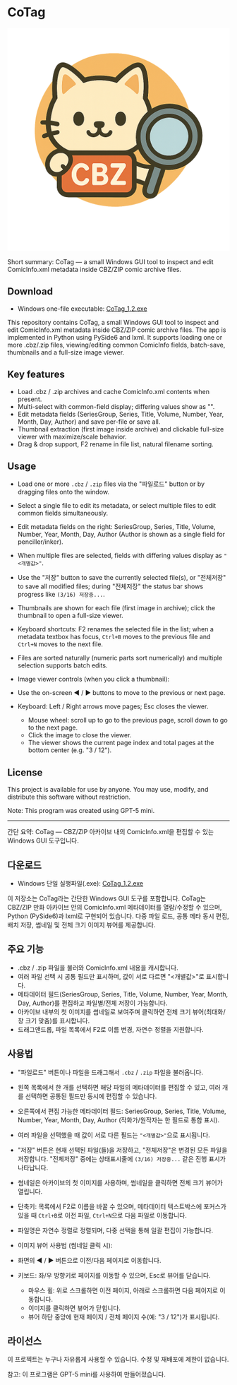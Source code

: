 # CoTag

![CoTag logo](resource/CoTag.png)

Short summary: CoTag — a small Windows GUI tool to inspect and edit ComicInfo.xml metadata inside CBZ/ZIP comic archive files.

## Download
- Windows one-file executable: [CoTag_1.2.exe](https://github.com/iodides/CoTag/releases/download/v1.2/CoTag_1.2.exe)

This repository contains CoTag, a small Windows GUI tool to inspect and edit ComicInfo.xml metadata inside CBZ/ZIP comic archive files. The app is implemented in Python using PySide6 and lxml. It supports loading one or more .cbz/.zip files, viewing/editing common ComicInfo fields, batch-save, thumbnails and a full-size image viewer.

## Key features
- Load .cbz / .zip archives and cache ComicInfo.xml contents when present.
- Multi-select with common-field display; differing values show as "<individual>".
- Edit metadata fields (SeriesGroup, Series, Title, Volume, Number, Year, Month, Day, Author) and save per-file or save all.
- Thumbnail extraction (first image inside archive) and clickable full-size viewer with maximize/scale behavior.
- Drag & drop support, F2 rename in file list, natural filename sorting.



## Usage
- Load one or more `.cbz` / `.zip` files via the "파일로드" button or by dragging files onto the window.
- Select a single file to edit its metadata, or select multiple files to edit common fields simultaneously.
- Edit metadata fields on the right: SeriesGroup, Series, Title, Volume, Number, Year, Month, Day, Author (Author is shown as a single field for penciller/inker).
- When multiple files are selected, fields with differing values display as `"<개별값>"`.
- Use the "저장" button to save the currently selected file(s), or "전체저장" to save all modified files; during "전체저장" the status bar shows progress like `(3/16) 저장중...`.
- Thumbnails are shown for each file (first image in archive); click the thumbnail to open a full-size viewer.
- Keyboard shortcuts: F2 renames the selected file in the list; when a metadata textbox has focus, `Ctrl+B` moves to the previous file and `Ctrl+N` moves to the next file.
- Files are sorted naturally (numeric parts sort numerically) and multiple selection supports batch edits.

 - Image viewer controls (when you click a thumbnail):
  - Use the on-screen ◀ / ▶ buttons to move to the previous or next page.
  - Keyboard: Left / Right arrows move pages; Esc closes the viewer.
	- Mouse wheel: scroll up to go to the previous page, scroll down to go to the next page.
	- Click the image to close the viewer.
	- The viewer shows the current page index and total pages at the bottom center (e.g. "3 / 12").

 

## License
This project is available for use by anyone. You may use, modify, and distribute this software without restriction.

Note: This program was created using GPT-5 mini.

---

간단 요약: CoTag — CBZ/ZIP 아카이브 내의 ComicInfo.xml을 편집할 수 있는 Windows GUI 도구입니다.

## 다운로드
- Windows 단일 실행파일(.exe): [CoTag_1.2.exe](https://github.com/iodides/CoTag/releases/download/v1.2/CoTag_1.2.exe)

이 저장소는 CoTag라는 간단한 Windows GUI 도구를 포함합니다. CoTag는 CBZ/ZIP 만화 아카이브 안의 ComicInfo.xml 메타데이터를 열람/수정할 수 있으며, Python (PySide6)과 lxml로 구현되어 있습니다. 다중 파일 로드, 공통 메타 동시 편집, 배치 저장, 썸네일 및 전체 크기 이미지 뷰어를 제공합니다.

## 주요 기능
- .cbz / .zip 파일을 불러와 ComicInfo.xml 내용을 캐시합니다.
- 여러 파일 선택 시 공통 필드만 표시하며, 값이 서로 다르면 "<개별값>"로 표시합니다.
- 메타데이터 필드(SeriesGroup, Series, Title, Volume, Number, Year, Month, Day, Author)를 편집하고 파일별/전체 저장이 가능합니다.
- 아카이브 내부의 첫 이미지를 썸네일로 보여주며 클릭하면 전체 크기 뷰어(최대화/창 크기 맞춤)를 표시합니다.
- 드래그앤드롭, 파일 목록에서 F2로 이름 변경, 자연수 정렬을 지원합니다.



## 사용법
- "파일로드" 버튼이나 파일을 드래그해서 `.cbz` / `.zip` 파일을 불러옵니다.
- 왼쪽 목록에서 한 개를 선택하면 해당 파일의 메타데이터를 편집할 수 있고, 여러 개를 선택하면 공통된 필드만 동시에 편집할 수 있습니다.
- 오른쪽에서 편집 가능한 메타데이터 필드: SeriesGroup, Series, Title, Volume, Number, Year, Month, Day, Author (작화가/원작자는 한 필드로 통합 표시).
- 여러 파일을 선택했을 때 값이 서로 다른 필드는 `"<개별값>"`으로 표시됩니다.
- "저장" 버튼은 현재 선택된 파일(들)을 저장하고, "전체저장"은 변경된 모든 파일을 저장합니다. "전체저장" 중에는 상태표시줄에 `(3/16) 저장중...` 같은 진행 표시가 나타납니다.
- 썸네일은 아카이브의 첫 이미지를 사용하며, 썸네일을 클릭하면 전체 크기 뷰어가 열립니다.
- 단축키: 목록에서 F2로 이름을 바꿀 수 있으며, 메타데이터 텍스트박스에 포커스가 있을 때 `Ctrl+B`로 이전 파일, `Ctrl+N`으로 다음 파일로 이동합니다.
- 파일명은 자연수 정렬로 정렬되며, 다중 선택을 통해 일괄 편집이 가능합니다.

 - 이미지 뷰어 사용법 (썸네일 클릭 시):
  - 화면의 ◀ / ▶ 버튼으로 이전/다음 페이지로 이동합니다.
  - 키보드: 좌/우 방향키로 페이지를 이동할 수 있으며, Esc로 뷰어를 닫습니다.
	- 마우스 휠: 위로 스크롤하면 이전 페이지, 아래로 스크롤하면 다음 페이지로 이동합니다.
	- 이미지를 클릭하면 뷰어가 닫힙니다.
	- 뷰어 하단 중앙에 현재 페이지 / 전체 페이지 수(예: "3 / 12")가 표시됩니다.

 

## 라이선스
이 프로젝트는 누구나 자유롭게 사용할 수 있습니다. 수정 및 재배포에 제한이 없습니다.

참고: 이 프로그램은 GPT-5 mini를 사용하여 만들어졌습니다.
